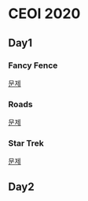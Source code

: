 # CEOI 2020

## Day1

### Fancy Fence
[문제](https://codeforces.com/contest/1402/problem/A)



### Roads
[문제](https://codeforces.com/contest/1402/problem/B)



### Star Trek
[문제](https://codeforces.com/contest/1402/problem/C)





## Day2
